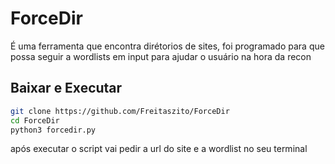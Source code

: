 # ForceDir
É uma ferramenta que encontra dirétorios de sites, foi programado para que possa seguir a wordlists em input para ajudar o usuário na hora da recon

## Baixar e Executar
```bash
git clone https://github.com/Freitaszito/ForceDir
cd ForceDir
python3 forcedir.py
```

após executar o script vai pedir a url do site e a wordlist no seu terminal
